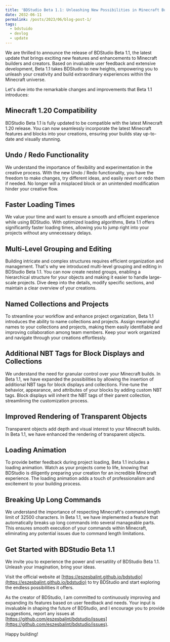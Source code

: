 ```yaml
---
title: 'BDStudio Beta 1.1: Unleashing New Possibilities in Minecraft Building'
date: 2032-06-11
permalink: /posts/2023/06/blog-post-1/
tags:
  - bdstuido
  - devlog
  - update
---
```


We are thrilled to announce the release of BDStudio Beta 1.1, the latest update that brings exciting new features and enhancements to Minecraft builders and creators. Based on invaluable user feedback and extensive development, Beta 1.1 takes BDStudio to new heights, empowering you to unleash your creativity and build extraordinary experiences within the Minecraft universe.

Let's dive into the remarkable changes and improvements that Beta 1.1 introduces:

## Minecraft 1.20 Compatibility

BDStudio Beta 1.1 is fully updated to be compatible with the latest Minecraft 1.20 release. You can now seamlessly incorporate the latest Minecraft features and blocks into your creations, ensuring your builds stay up-to-date and visually stunning.

## Undo / Redo Functionality

We understand the importance of flexibility and experimentation in the creative process. With the new Undo / Redo functionality, you have the freedom to make changes, try different ideas, and easily revert or redo them if needed. No longer will a misplaced block or an unintended modification hinder your creative flow.

## Faster Loading Times

We value your time and want to ensure a smooth and efficient experience while using BDStudio. With optimized loading algorithms, Beta 1.1 offers significantly faster loading times, allowing you to jump right into your projects without any unnecessary delays.

## Multi-Level Grouping and Editing

Building intricate and complex structures requires efficient organization and management. That's why we introduced multi-level grouping and editing in BDStudio Beta 1.1. You can now create nested groups, enabling a hierarchical structure for your objects and making it easier to handle large-scale projects. Dive deep into the details, modify specific sections, and maintain a clear overview of your creations.

## Named Collections and Projects

To streamline your workflow and enhance project organization, Beta 1.1 introduces the ability to name collections and projects. Assign meaningful names to your collections and projects, making them easily identifiable and improving collaboration among team members. Keep your work organized and navigate through your creations effortlessly.

## Additional NBT Tags for Block Displays and Collections

We understand the need for granular control over your Minecraft builds. In Beta 1.1, we have expanded the possibilities by allowing the insertion of additional NBT tags for block displays and collections. Fine-tune the behavior, appearance, and attributes of your blocks by adding custom NBT tags. Block displays will inherit the NBT tags of their parent collection, streamlining the customization process.

## Improved Rendering of Transparent Objects

Transparent objects add depth and visual interest to your Minecraft builds. In Beta 1.1, we have enhanced the rendering of transparent objects.

## Loading Animation

To provide better feedback during project loading, Beta 1.1 includes a loading animation. Watch as your projects come to life, knowing that BDStudio is diligently preparing your creation for an incredible Minecraft experience. The loading animation adds a touch of professionalism and excitement to your building process.

## Breaking Up Long Commands

We understand the importance of respecting Minecraft's command length limit of 32500 characters. In Beta 1.1, we have implemented a feature that automatically breaks up long commands into several manageable parts. This ensures smooth execution of your commands within Minecraft, eliminating any potential issues due to command length limitations.

## Get Started with BDStudio Beta 1.1

We invite you to experience the power and versatility of BDStudio Beta 1.1. Unleash your imagination, bring your ideas.

Visit the official website at [https://eszesbalint.github.io/bdstudio](https://eszesbalint.github.io/bdstudio) to try BDStudio and start exploring the endless possibilities it offers.

As the creator of BDStudio, I am committed to continuously improving and expanding its features based on user feedback and needs. Your input is invaluable in shaping the future of BDStudio, and I encourage you to provide suggestions, report any issues at [https://github.com/eszesbalint/bdstudio/issues](https://github.com/eszesbalint/bdstudio/issues).

Happy building!